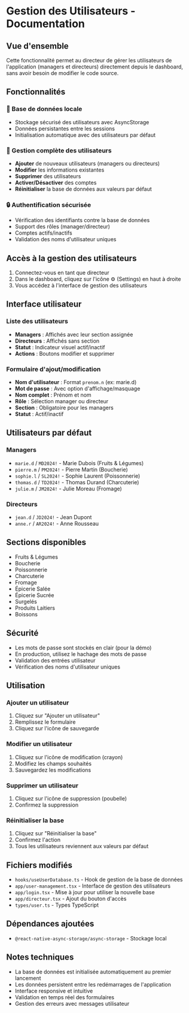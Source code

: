 # Gestion des Utilisateurs - Documentation

## Vue d'ensemble

Cette fonctionnalité permet au directeur de gérer les utilisateurs de l'application (managers et directeurs) directement depuis le dashboard, sans avoir besoin de modifier le code source.

## Fonctionnalités

### 🔐 Base de données locale
- Stockage sécurisé des utilisateurs avec AsyncStorage
- Données persistantes entre les sessions
- Initialisation automatique avec des utilisateurs par défaut

### 👥 Gestion complète des utilisateurs
- **Ajouter** de nouveaux utilisateurs (managers ou directeurs)
- **Modifier** les informations existantes
- **Supprimer** des utilisateurs
- **Activer/Désactiver** des comptes
- **Réinitialiser** la base de données aux valeurs par défaut

### 🔒 Authentification sécurisée
- Vérification des identifiants contre la base de données
- Support des rôles (manager/directeur)
- Comptes actifs/inactifs
- Validation des noms d'utilisateur uniques

## Accès à la gestion des utilisateurs

1. Connectez-vous en tant que directeur
2. Dans le dashboard, cliquez sur l'icône ⚙️ (Settings) en haut à droite
3. Vous accédez à l'interface de gestion des utilisateurs

## Interface utilisateur

### Liste des utilisateurs
- **Managers** : Affichés avec leur section assignée
- **Directeurs** : Affichés sans section
- **Statut** : Indicateur visuel actif/inactif
- **Actions** : Boutons modifier et supprimer

### Formulaire d'ajout/modification
- **Nom d'utilisateur** : Format `prenom.n` (ex: marie.d)
- **Mot de passe** : Avec option d'affichage/masquage
- **Nom complet** : Prénom et nom
- **Rôle** : Sélection manager ou directeur
- **Section** : Obligatoire pour les managers
- **Statut** : Actif/inactif

## Utilisateurs par défaut

### Managers
- `marie.d` / `MD2024!` - Marie Dubois (Fruits & Légumes)
- `pierre.m` / `PM2024!` - Pierre Martin (Boucherie)
- `sophie.l` / `SL2024!` - Sophie Laurent (Poissonnerie)
- `thomas.d` / `TD2024!` - Thomas Durand (Charcuterie)
- `julie.m` / `JM2024!` - Julie Moreau (Fromage)

### Directeurs
- `jean.d` / `JD2024!` - Jean Dupont
- `anne.r` / `AR2024!` - Anne Rousseau

## Sections disponibles

- Fruits & Légumes
- Boucherie
- Poissonnerie
- Charcuterie
- Fromage
- Épicerie Salée
- Épicerie Sucrée
- Surgelés
- Produits Laitiers
- Boissons

## Sécurité

- Les mots de passe sont stockés en clair (pour la démo)
- En production, utilisez le hachage des mots de passe
- Validation des entrées utilisateur
- Vérification des noms d'utilisateur uniques

## Utilisation

### Ajouter un utilisateur
1. Cliquez sur "Ajouter un utilisateur"
2. Remplissez le formulaire
3. Cliquez sur l'icône de sauvegarde

### Modifier un utilisateur
1. Cliquez sur l'icône de modification (crayon)
2. Modifiez les champs souhaités
3. Sauvegardez les modifications

### Supprimer un utilisateur
1. Cliquez sur l'icône de suppression (poubelle)
2. Confirmez la suppression

### Réinitialiser la base
1. Cliquez sur "Réinitialiser la base"
2. Confirmez l'action
3. Tous les utilisateurs reviennent aux valeurs par défaut

## Fichiers modifiés

- `hooks/useUserDatabase.ts` - Hook de gestion de la base de données
- `app/user-management.tsx` - Interface de gestion des utilisateurs
- `app/login.tsx` - Mise à jour pour utiliser la nouvelle base
- `app/directeur.tsx` - Ajout du bouton d'accès
- `types/user.ts` - Types TypeScript

## Dépendances ajoutées

- `@react-native-async-storage/async-storage` - Stockage local

## Notes techniques

- La base de données est initialisée automatiquement au premier lancement
- Les données persistent entre les redémarrages de l'application
- Interface responsive et intuitive
- Validation en temps réel des formulaires
- Gestion des erreurs avec messages utilisateur 